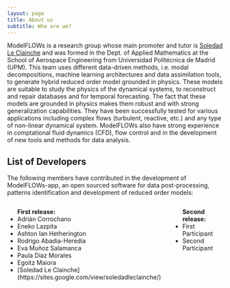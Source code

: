 ```yaml
---
layout: page
title: About us
subtitle: Who are we?
---
```


ModelFLOWs is a research group whose main promoter and tutor is [Soledad Le Clainche](https://sites.google.com/view/soledadleclainche/) and was formed in the Dept. of Applied Mathematics at the School of Aerospace Engineering from Universidad Politécnica de Madrid (UPM). This team uses different data-driven methods, i.e. modal decompositions, machine learning architectures and data assimilation tools, to generate hybrid reduced order model grounded in physics. These models are suitable to study the physics of the dynamical systems, to reconstruct and repair databases and for temporal forecasting. The fact that these models are grounded in physics makes them robust and with strong generalization capabilities. They have been successfully tested for various applications including complex flows (turbulent, reactive, etc.) and any type of non-linear dynamical system. ModelFLOWs also have strong experience in comptational fluid dynamics (CFD), flow control and in the development of new tools and methods for data analysis.  

## List of Developers
The following members have contributed in the development of ModelFLOWs-app, an open sourced software for data post-processing, patterns identification and development of reduced order models:

<div style="display: flex;">
  <ul>
    <strong>First release:</strong>
    <li> Adrián Corrochano</li>
    <li> Eneko Lazpita</li>
    <li> Ashton Ian Hetherington</li>
    <li> Rodrigo Abadia-Heredia</li>
    <li> Eva Muñoz Salamanca</li>
    <li> Paula Díaz Morales</li>
    <li> Egoitz Maiora</li>
    <li> [Soledad Le Clainche](https://sites.google.com/view/soledadleclainche/) </li>
  </ul>
  <ul>
    <strong>Second release:</strong>
    <li> First Participant</li>
    <li> Second Participant</li>
  </ul>
</div>

<!-- ### List of Contributors
- 
-->

<!-- ## Projects
Include projects related to the group. -->
